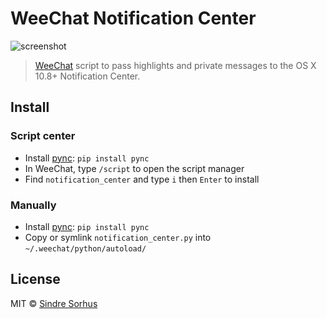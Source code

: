# WeeChat Notification Center

![screenshot](https://raw.github.com/sindresorhus/weechat-notification-center/master/screenshot.png)

> [WeeChat](http://www.weechat.org) script to pass highlights and private messages to the OS X 10.8+ Notification Center.


## Install

### Script center

- Install [pync](https://github.com/SeTeM/pync): `pip install pync`
- In WeeChat, type `/script` to open the script manager
- Find `notification_center` and type `i` then `Enter` to install

### Manually

- Install [pync](https://github.com/SeTeM/pync): `pip install pync`
- Copy or symlink `notification_center.py` into `~/.weechat/python/autoload/`


## License

MIT © [Sindre Sorhus](http://sindresorhus.com)
